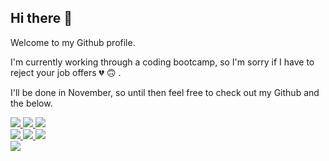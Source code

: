 ## Hi there 👋

Welcome to my Github profile.

I'm currently working through a coding bootcamp, so I'm sorry if I have to reject your job offers 💔 🙃 .

I'll be done in November, so until then feel free to check out my Github and the below.



<!-- Slack -->

<a href="https://mmehr1988.github.io/curly-octo-guacamole/">
<img src="https://img.shields.io/badge/GitHub-100000?style=for-the-badge&logo=github&logoColor=white" />
</a>


<!-- Email -->
<a href="mailto:tatash.my@gmail.com">
<img src="https://img.shields.io/badge/Gmail-D14836?style=for-the-badge&logo=gmail&logoColor=white" />
</a>

<!-- LinkedIn -->

<a href="https://www.linkedin.com/in/mehdi-mehrabani-810327219/">
<img src="https://img.shields.io/badge/LinkedIn-0077B5?style=for-the-badge&logo=linkedin&logoColor=white" />
</a>
<br>
<!-- Slack -->

<a href="https://mehdimehrabani.slack.com">
<img src="https://img.shields.io/badge/Slack-4A154B?style=for-the-badge&logo=slack&logoColor=white" />
</a>


<!-- Soundcloud -->
<a href="https://soundcloud.com/saintabdullah">
<img src="https://img.shields.io/badge/SoundCloud-FF3300?style=for-the-badge&logo=soundcloud&logoColor=white" />
</a>

<!-- Bandcamp -->
<a href="https://saintabdullah.bandcamp.com">
<img src="https://img.shields.io/badge/bandcamp-408294?style=for-the-badge&logo=soundcloud&logoColor=white" />
</a>

<br>

<!-- Instagram -->
<a href="https://www.instagram.com/saintabdullah/?hl=hu">
<img src="https://img.shields.io/badge/Instagram-E4405F?style=for-the-badge&logo=instagram&logoColor=white" />
</a>




<!--
**mmehr1988/mmehr1988** is a ✨ _special_ ✨ repository because its `README.md` (this file) appears on your GitHub profile.

Here are some ideas to get you started:

- 🔭 I’m currently working on ...
- 🌱 I’m currently learning ...
- 👯 I’m looking to collaborate on ...
- 🤔 I’m looking for help with ...
- 💬 Ask me about ...
- 📫 How to reach me: ...
- 😄 Pronouns: ...
- ⚡ Fun fact: ...
-->
